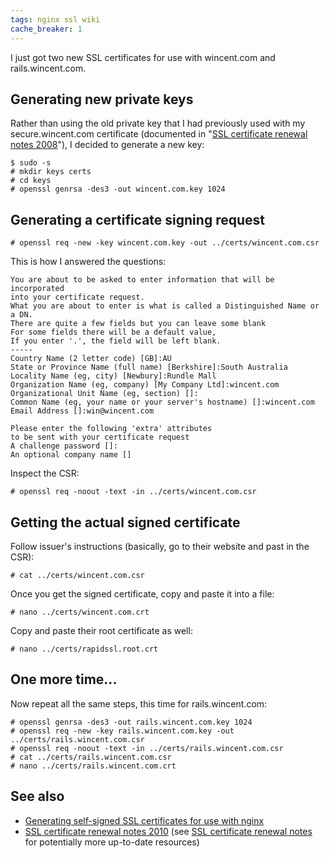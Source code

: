 ```yaml
---
tags: nginx ssl wiki
cache_breaker: 1
---
```


I just got two new SSL certificates for use with wincent.com and rails.wincent.com.

## Generating new private keys

Rather than using the old private key that I had previously used with my secure.wincent.com certificate (documented in "[SSL certificate renewal notes 2008](/wiki/SSL_certificate_renewal_notes_2008)"), I decided to generate a new key:

    $ sudo -s
    # mkdir keys certs
    # cd keys
    # openssl genrsa -des3 -out wincent.com.key 1024

## Generating a certificate signing request

    # openssl req -new -key wincent.com.key -out ../certs/wincent.com.csr

This is how I answered the questions:

    You are about to be asked to enter information that will be incorporated
    into your certificate request.
    What you are about to enter is what is called a Distinguished Name or a DN.
    There are quite a few fields but you can leave some blank
    For some fields there will be a default value,
    If you enter '.', the field will be left blank.
    -----
    Country Name (2 letter code) [GB]:AU
    State or Province Name (full name) [Berkshire]:South Australia
    Locality Name (eg, city) [Newbury]:Rundle Mall
    Organization Name (eg, company) [My Company Ltd]:wincent.com
    Organizational Unit Name (eg, section) []:
    Common Name (eg, your name or your server's hostname) []:wincent.com
    Email Address []:win@wincent.com

    Please enter the following 'extra' attributes
    to be sent with your certificate request
    A challenge password []:
    An optional company name []

Inspect the CSR:

    # openssl req -noout -text -in ../certs/wincent.com.csr

## Getting the actual signed certificate

Follow issuer's instructions (basically, go to their website and past in the CSR):

    # cat ../certs/wincent.com.csr

Once you get the signed certificate, copy and paste it into a file:

    # nano ../certs/wincent.com.crt

Copy and paste their root certificate as well:

    # nano ../certs/rapidssl.root.crt

## One more time...

Now repeat all the same steps, this time for rails.wincent.com:

    # openssl genrsa -des3 -out rails.wincent.com.key 1024
    # openssl req -new -key rails.wincent.com.key -out ../certs/rails.wincent.com.csr
    # openssl req -noout -text -in ../certs/rails.wincent.com.csr
    # cat ../certs/rails.wincent.com.csr
    # nano ../certs/rails.wincent.com.crt

## See also

-   [Generating self-signed SSL certificates for use with nginx](/wiki/Generating_self-signed_SSL_certificates_for_use_with_nginx)
-   [SSL certificate renewal notes 2010](/wiki/SSL_certificate_renewal_notes_2010) (see [SSL certificate renewal notes](/wiki/SSL_certificate_renewal_notes) for potentially more up-to-date resources)
